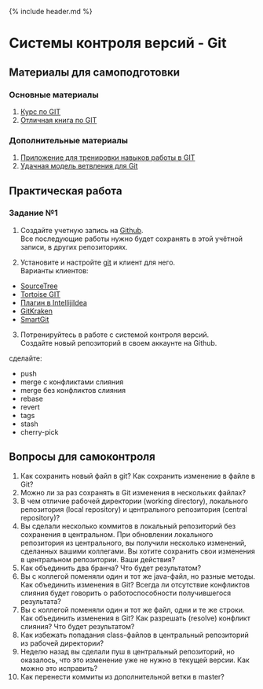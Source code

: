 {% include header.md %}

Системы контроля версий - Git
====================

Материалы для самоподготовки
---------------------

### Основные материалы
1. [Курс по GIT](https://learn.by/courses/course-v1:EPAM+VCG+ext1/about)
1. [Отличная книга по GIT](https://git-scm.com/book/ru/v2)

### Дополнительные материалы
1. [Приложение для тренировки навыков работы в GIT](https://learngitbranching.js.org/)
1. [Удачная модель ветвления для Git](https://habr.com/ru/post/106912/)

Практическая работа
---------------------

### Задание №1
1. Создайте учетную запись на [Github](https://github.com/).  
Все последующие работы нужно будет сохранять в этой учётной записи, в других репозиториях.

2. Установите и настройте [git](https://git-scm.com/downloads) и клиент для него.  
Варианты клиентов:
* [SourceTree](https://www.sourcetreeapp.com/)
* [Tortoise GIT](https://tortoisegit.org/)
* [Плагин в IntellijiIdea](https://plugins.jetbrains.com/plugin/3033-git-integration)
* [GitKraken](https://www.gitkraken.com/)
* [SmartGit](http://www.syntevo.com/smartgit/)

3. Потренируйтесь в работе с системой контроля версий.  
Создайте новый репозиторий в своем аккаунте на Github.

сделайте: 
* push
* merge с конфликтами слияния
* merge без конфликтов слияния
* rebase
* revert
* tags
* stash 
* cherry-pick

Вопросы для самоконтроля
---------------------
1. Как сохранить новый файл в git? Как сохранить изменение в файле в Git?
1. Можно ли за раз сохранять в Git изменения в нескольких файлах?
1. В чем отличие рабочей директории (working directory), локального репозитория (local repository) и центрального 
репозитория (central repository)?
1. Вы сделали несколько коммитов в локальный репозиторий без сохранения в центральном. При обновлении локального 
репозитория из центрального, вы получили несколько изменений, сделанных вашими коллегами. Вы хотите сохранить свои 
изменения в центральном репозитории. Ваши действия?
1. Как объединить два бранча? Что будет результатом?
1. Вы с коллегой поменяли один и тот же java-файл, но разные методы. Как объединить изменения в Git? Всегда ли отсутствие 
конфликтов слияния будет говорить о работоспособности получившегося результата?
1. Вы с коллегой поменяли один и тот же файл, одни и те же строки. Как объединить изменения в Git? Как разрешать (resolve) 
конфликт слияния? Что будет результатом?
1. Как избежать попадания class-файлов в центральный репозиторий из рабочей директории?
1. Неделю назад вы сделали пуш в центральный репозиторий, но оказалось, что это изменение уже не нужно в текущей версии. 
Как можно это исправить?
1. Как перенести коммиты из дополнительной ветки в master?
